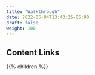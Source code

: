```yaml
---
title: "Walkthrough"
date: 2022-05-04T13:43:26-05:00
draft: false
weight: 100
---
```



## Content Links

{{% children %}}
